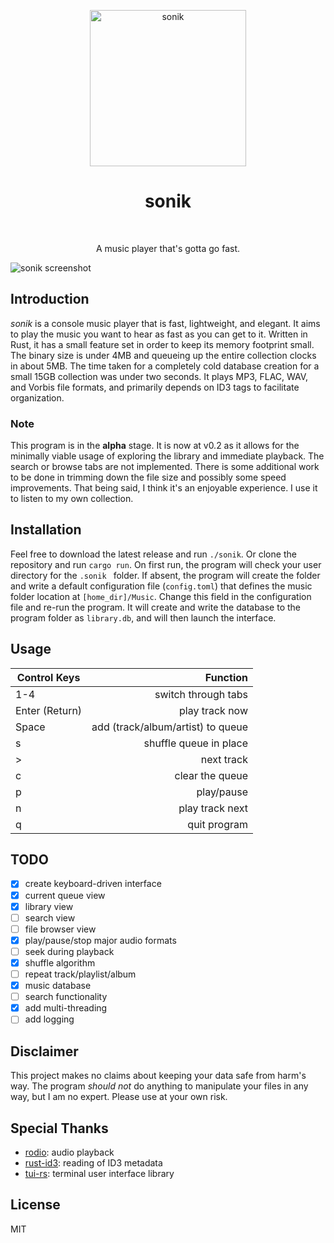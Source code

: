 <p align="center">
    <img alt="sonik" title="sonik" src="https://i.imgur.com/B6vYKJz.png"
    width="250">
</p>
<h1 align="center">sonik</h1><br>
<p align="center">
A music player that's gotta go fast.
</p>

![sonik screenshot](https://i.imgur.com/oOje1iG.png)

## Introduction
_sonik_ is a console music player that is fast, lightweight, and elegant. It aims to play the music you want to hear as fast as you can get to it. Written in Rust, it has a small feature set in order to keep its memory footprint small. The binary size is under 4MB and queueing up the entire collection clocks in about 5MB. The time taken for a completely cold database creation for a small 15GB collection was under two seconds. It plays MP3, FLAC, WAV, and Vorbis file formats, and primarily depends on ID3 tags to facilitate organization.

### Note
This program is in the **alpha** stage. It is now at v0.2 as it allows for the
minimally viable usage of exploring the library and immediate playback. The search or browse
tabs are not implemented. There is some additional work to be done in trimming down the
file size and possibly some speed improvements. That being said, I think it's an enjoyable experience. I use it to listen to my own collection.

## Installation
Feel free to download the latest release and run `./sonik`. Or clone the repository and run `cargo
run`. On first run, the program will check your user directory for the `.sonik
` folder. If absent, the program will create the folder and write a default
configuration file (`config.toml`) that defines the music folder location at
`[home_dir]/Music`. Change this field in the configuration file and re-run the
program. It will create and write the database to the program folder as
`library.db`, and will then launch the interface.

## Usage
| Control Keys  | Function                          |
| ------------- |----------------------------------:|
| 1-4           | switch through tabs               |
| Enter (Return)| play track now                    |
| Space         | add (track/album/artist) to queue |
| s             | shuffle queue in place            |
| >             | next track                        |
| c             | clear the queue                   |
| p             | play/pause                        |
| n             | play track next                   |
| q             | quit program                      |

## TODO
- [x] create keyboard-driven interface
- [x] current queue view
- [x] library view
- [ ] search view
- [ ] file browser view
- [x] play/pause/stop major audio formats
- [ ] seek during playback
- [x] shuffle algorithm
- [ ] repeat track/playlist/album
- [x] music database
- [ ] search functionality
- [x] add multi-threading
- [ ] add logging

## Disclaimer
This project makes no claims about keeping your data safe from harm's way. The
program _should not_ do anything to manipulate your files in any way, but I am
no expert. Please use at your own risk.

## Special Thanks
- [rodio](https://github.com/tomaka/rodio): audio playback
- [rust-id3](https://github.com/jameshurst/rust-id3): reading of ID3 metadata
- [tui-rs](https://github.com/fdehau/tui-rs): terminal user interface library

## License
MIT
